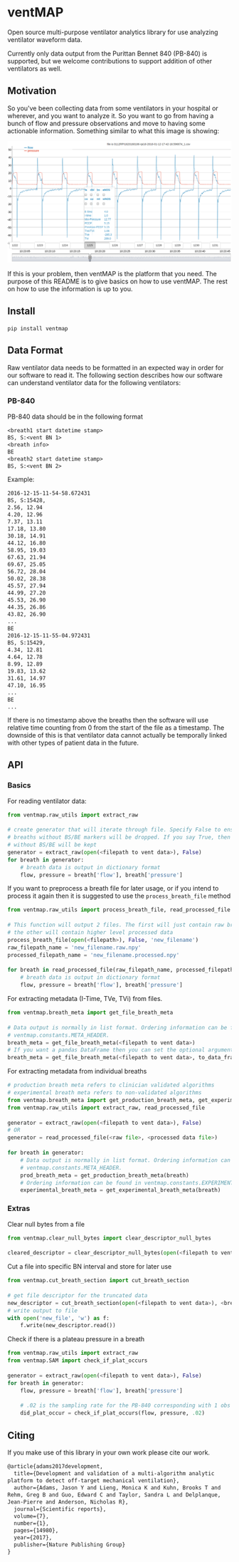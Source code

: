 # ventMAP
Open source multi-purpose ventilator analytics library for use analyzing ventilator waveform data.

Currently only data output from the Purittan Bennet 840 (PB-840) is supported, but we welcome
contributions to support addition of other ventilators as well.

## Motivation

So you've been collecting data from some ventilators in your hospital or wherever, and you
want to analyze it. So you want to go from having a bunch of flow and pressure observations
and move to having some actionable information. Something similar to what this image is showing:

![](img/basic-vent-data.png)

If this is your problem, then ventMAP is the platform that you need. The purpose of this README
is to give basics on how to use ventMAP. The rest on how to use the information is up to you.

## Install

    pip install ventmap

## Data Format
Raw ventilator data needs to be formatted in an expected way in order for our software to read it.
The following section describes how our software can understand ventilator data for the following
ventilators:

### PB-840
PB-840 data should be in the following format

    <breath1 start datetime stamp>
    BS, S:<vent BN 1>
    <breath info>
    BE
    <breath2 start datetime stamp>
    BS, S:<vent BN 2>

Example:

    2016-12-15-11-54-58.672431
    BS, S:15428,
    2.56, 12.94
    4.20, 12.96
    7.37, 13.11
    17.18, 13.80
    30.18, 14.91
    44.12, 16.80
    58.95, 19.03
    67.63, 21.94
    69.67, 25.05
    56.72, 28.04
    50.02, 28.38
    45.57, 27.94
    44.99, 27.20
    45.53, 26.90
    44.35, 26.86
    43.82, 26.90
    ...
    BE
    2016-12-15-11-55-04.972431
    BS, S:15429,
    4.34, 12.81
    4.64, 12.78
    8.99, 12.89
    19.83, 13.62
    31.61, 14.97
    47.10, 16.95
    ...
    BE
    ...

If there is no timestamp above the breaths then the software will use relative time counting
from 0 from the start of the file as a timestamp. The downside of this is that ventilator
data cannot actually be temporally linked with other types of patient data in the future.

## API

### Basics
For reading ventilator data:

```python
from ventmap.raw_utils import extract_raw

# create generator that will iterate through file. Specify False to ensure that
# breaths without BS/BE markers will be dropped. If you say True, then breaths
# without BS/BE will be kept
generator = extract_raw(open(<filepath to vent data>), False)
for breath in generator:
    # breath data is output in dictionary format
    flow, pressure = breath['flow'], breath['pressure']
```

If you want to preprocess a breath file for later usage, or if you intend to
process it again then it is suggested to use the `process_breath_file` method

```python
from ventmap.raw_utils import process_breath_file, read_processed_file

# This function will output 2 files. The first will just contain raw breath data
# the other will contain higher level processed data
process_breath_file(open(<filepath>), False, 'new_filename')
raw_filepath_name = 'new_filename.raw.npy'
processed_filepath_name = 'new_filename.processed.npy'

for breath in read_processed_file(raw_filepath_name, processed_filepath_name):
    # breath data is output in dictionary format
    flow, pressure = breath['flow'], breath['pressure']
```

For extracting metadata (I-Time, TVe, TVi) from files.

```python
from ventmap.breath_meta import get_file_breath_meta

# Data output is normally in list format. Ordering information can be found in
# ventmap.constants.META_HEADER.
breath_meta = get_file_breath_meta(<filepath to vent data>)
# If you want a pandas DataFrame then you can set the optional argument to_data_frame=True
breath_meta = get_file_breath_meta(<filepath to vent data>, to_data_frame=True)
```


For extracting metadata from individual breaths

```python
# production breath meta refers to clinician validated algorithms
# experimental breath meta refers to non-validated algorithms
from ventmap.breath_meta import get_production_breath_meta, get_experimental_breath_meta
from ventmap.raw_utils import extract_raw, read_processed_file

generator = extract_raw(open(<filepath to vent data>), False)
# OR
generator = read_processed_file(<raw file>, <processed data file>)

for breath in generator:
    # Data output is normally in list format. Ordering information can be found in
    # ventmap.constants.META_HEADER.
    prod_breath_meta = get_production_breath_meta(breath)
    # Ordering information can be found in ventmap.constants.EXPERIMENTAL_META_HEADER.
    experimental_breath_meta = get_experimental_breath_meta(breath)
```

### Extras

Clear null bytes from a file

```python
from ventmap.clear_null_bytes import clear_descriptor_null_bytes

cleared_descriptor = clear_descriptor_null_bytes(open(<filepath to vent data>))
```

Cut a file into specific BN interval and store for later use

```python
from ventmap.cut_breath_section import cut_breath_section

# get file descriptor for the truncated data
new_descriptor = cut_breath_section(open(<filepath to vent data>), <breath start num>, <breath end num>)
# write output to file
with open('new_file', 'w') as f:
    f.write(new_descriptor.read())
```

Check if there is a plateau pressure in a breath


```python
from ventmap.raw_utils import extract_raw
from ventmap.SAM import check_if_plat_occurs

generator = extract_raw(open(<filepath to vent data>), False)
for breath in generator:
    flow, pressure = breath['flow'], breath['pressure']

    # .02 is the sampling rate for the PB-840 corresponding with 1 obs every .02 seconds
    did_plat_occur = check_if_plat_occurs(flow, pressure, .02)
```

## Citing
If you make use of this library in your own work please cite our work.

    @article{adams2017development,
      title={Development and validation of a multi-algorithm analytic platform to detect off-target mechanical ventilation},
      author={Adams, Jason Y and Lieng, Monica K and Kuhn, Brooks T and Rehm, Greg B and Guo, Edward C and Taylor, Sandra L and Delplanque, Jean-Pierre and Anderson, Nicholas R},
      journal={Scientific reports},
      volume={7},
      number={1},
      pages={14980},
      year={2017},
      publisher={Nature Publishing Group}
    }
